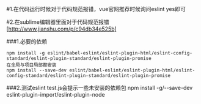#1.在代码运行时候对于代码规范报错，vue官网推荐时候询问eslint yes即可

#2.在sublime编辑器里面对于代码规范报错[http://www.jianshu.com/p/c94db34e525b]

###1.必要的依赖

    npm install -g eslint/babel-eslint/eslint-plugin-html/eslint-config-standard/eslint-plugin-standard/eslint-plugin-promise
    在全局与项目局部都安装 
    npm install --save-dev eslint/babel-eslint/eslint-plugin-html/eslint-config-standard/eslint-plugin-standard/eslint-plugin-promise

###2.测试eslint test.js会提示一些未安装的依赖包
    npm install -g/--save-dev  eslint-plugin-import/eslint-plugin-node
    
    
